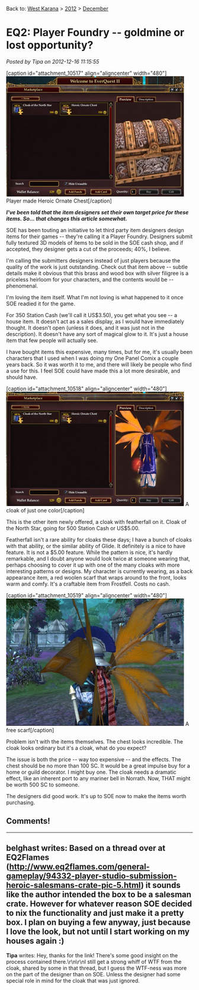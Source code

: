 Back to: [West Karana](/posts/westkarana.md) > [2012](/posts/2012/westkarana.md) > [December](./westkarana.md)
# EQ2: Player Foundry -- goldmine or lost opportunity?

*Posted by Tipa on 2012-12-16 11:15:55*

[caption id="attachment\_10517" align="aligncenter" width="480"][![](../../../uploads/2012/12/EverQuest2-2012-12-15-22-17-08-72-480x324.jpg "Heroic Ornate Chest")](../../../uploads/2012/12/EverQuest2-2012-12-15-22-17-08-72.jpg) Player made Heroic Ornate Chest[/caption]

***I've been told that the item designers set their own target price for these items. So... that changes this article somewhat.***

SOE has been touting an initiative to let third party item designers design items for their games -- they're calling it a Player Foundry. Designers submit fully textured 3D models of items to be sold in the SOE cash shop, and if accepted, they designer gets a cut of the proceeds; 40%, I believe.

I'm calling the submitters designers instead of just players because the quality of the work is just outstanding. Check out that item above -- subtle details make it obvious that this brass and wood box with silver filigree is a priceless heirloom for your characters, and the contents would be -- phenomenal.

I'm loving the item itself. What I'm not loving is what happened to it once SOE readied it for the game.

For 350 Station Cash (we'll call it US$3.50), you get what you see -- a house item. It doesn't act as a sales display, as I would have immediately thought. It doesn't open (unless it does, and it was just not in the description). It doesn't have any sort of magical glow to it. It's just a house item that few people will actually see.

I have bought items this expensive, many times, but for me, it's usually been characters that I used when I was doing my One Panel Comix a couple years back. So it was worth it to me, and there will likely be people who find a use for this. I feel SOE could have made this a lot more desirable, and should have.

[caption id="attachment\_10518" align="aligncenter" width="480"][![](../../../uploads/2012/12/EverQuest2-2012-12-15-22-17-15-55-480x308.jpg "A cloak of just one color")](../../../uploads/2012/12/EverQuest2-2012-12-15-22-17-15-55.jpg) A cloak of just one color[/caption]

This is the other item newly offered, a cloak with featherfall on it. Cloak of the North Star, going for 500 Station Cash or US$5.00.

Featherfall isn't a rare ability for cloaks these days; I have a bunch of cloaks with that ability, or the similar ability of Glide. It definitely is a nice to have feature. It is not a $5.00 feature. While the pattern is nice, it's hardly remarkable, and I doubt anyone would look twice at someone wearing that, perhaps choosing to cover it up with one of the many cloaks with more interesting patterns or designs. My character is currently wearing, as a back appearance item, a red woolen scarf that wraps around to the front, looks warm and comfy. It's a craftable item from Frostfell. Costs no cash.

[caption id="attachment\_10519" align="aligncenter" width="480"][![](../../../uploads/2012/12/EverQuest2-2012-12-16-11-08-48-15-480x343.jpg "A free scarf")](../../../uploads/2012/12/EverQuest2-2012-12-16-11-08-48-15.jpg) A free scarf[/caption]

Problem isn't with the items themselves. The chest looks incredible. The cloak looks ordinary but it's a cloak, what do you expect?

The issue is both the price -- way too expensive -- and the effects. The chest should be no more than 100 SC. It would be a great impulse buy for a home or guild decorator. I might buy one. The cloak needs a dramatic effect, like an inherent port to any mariner bell in Norrath. Now, THAT might be worth 500 SC to someone.

The designers did good work. It's up to SOE now to make the items worth purchasing.

## Comments!
---
**belghast** writes: Based on a thread over at EQ2Flames (http://www.eq2flames.com/general-gameplay/94332-player-studio-submission-heroic-salesmans-crate-pic-5.html) it sounds like the author intended the box to be a salesman crate.  However for whatever reason SOE decided to nix the functionality and just make it a pretty box.  I plan on buying a few anyway, just because I love the look, but not until I start working on my houses again :)
---
**Tipa** writes: Hey, thanks for the link! There's some good insight on the process contained there.\r\n\r\nI still get a strong whiff of WTF from the cloak, shared by some in that thread, but I guess the WTF-ness was more on the part of the designer than on SOE. Unless the designer had some special role in mind for the cloak that was just ignored.
